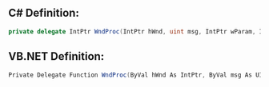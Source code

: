 
## C# Definition:
```cs
private delegate IntPtr WndProc(IntPtr hWnd, uint msg, IntPtr wParam, IntPtr lParam);
```

## VB.NET Definition:
```cs
Private Delegate Function WndProc(ByVal hWnd As IntPtr, ByVal msg As UInteger, ByVal wParam As IntPtr, ByVal lParam As IntPtr) As IntPtr
```
